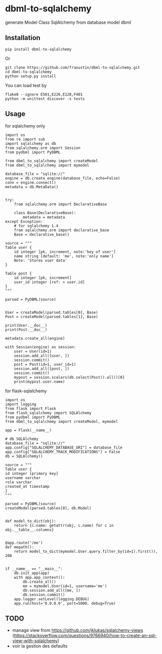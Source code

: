 # dbml-to-sqlalchemy

generate Model Class SqlAlchemy from database model dbml


## Installation


    pip install dbml-to-sqlalchemy
        
Or

    git clone https://github.com/fraoustin/dbml-to-sqlalchemy.git
    cd dbml-to-sqlalchemy
    python setup.py install

You can load test by

    flake8 --ignore E501,E226,E128,F401
    python -m unittest discover -s tests


## Usage

for sqlalchemy only 

    import os
    from re import sub
    import sqlalchemy as db
    from sqlalchemy.orm import Session
    from pydbml import PyDBML

    from dbml_to_sqlalchemy import createModel
    from dbml_to_sqlalchemy import mymodel

    database_file = "sqlite://"
    engine = db.create_engine(database_file, echo=False)
    conn = engine.connect()
    metadata = db.MetaData()


    try:
        from sqlalchemy.orm import DeclarativeBase

        class Base(DeclarativeBase):
            metadata = metadata
    except Exception:
        # for sqlalchemy 1.4
        from sqlalchemy.orm import declarative_base
        Base = declarative_base()

    source = """
    Table user {
        id integer [pk, increment, note:'key of user']
        name string [default: 'me', note:'only name']
        Note: 'Stores user data'
    }

    Table post {
        id integer [pk, increment]
        user_id integer [ref: > user.id]
    }
    """

    parsed = PyDBML(source)


    User = createModel(parsed.tables[0], Base)
    Post = createModel(parsed.tables[1], Base)

    print(User.__doc__)
    print(Post.__doc__)

    metadata.create_all(engine)

    with Session(engine) as session:
        user = User(id=1)
        session.add_all([user, ])
        session.commit()
        post = Post(id=1, user_id=1)
        session.add_all([post, ])
        session.commit()
        mypost = session.scalars(db.select(Post)).all()[0]
        print(mypost.user.name)



for flask-sqlalchemy

    import os
    import logging
    from flask import Flask
    from flask_sqlalchemy import SQLAlchemy
    from pydbml import PyDBML
    from dbml_to_sqlalchemy import createModel, mymodel

    app = Flask(__name__)

    # db SQLAlchemy
    database_file = "sqlite://"
    app.config["SQLALCHEMY_DATABASE_URI"] = database_file
    app.config["SQLALCHEMY_TRACK_MODIFICATIONS"] = False
    db = SQLAlchemy()

    source = """
    Table user {
    id integer [primary key]
    username varchar
    role varchar
    created_at timestamp
    }
    """

    parsed = PyDBML(source)
    createModel(parsed.tables[0], db.Model)


    def model_to_dict(obj):
        return {c.name: getattr(obj, c.name) for c in obj.__table__.columns}


    @app.route('/me')
    def mepath():
        return model_to_dict(mymodel.User.query.filter_by(id=1).first()), 200


    if __name__ == "__main__":
        db.init_app(app)
        with app.app_context():
            db.create_all()
            me = mymodel.User(id=1, username='me')
            db.session.add_all([me, ])
            db.session.commit()
        app.logger.setLevel(logging.DEBUG)
        app.run(host='0.0.0.0', port=5000, debug=True)

## TODO

- manage view from https://github.com/jklukas/sqlalchemy-views (https://stackoverflow.com/questions/9766940/how-to-create-an-sql-view-with-sqlalchemy)
- voir la gestion des defaults